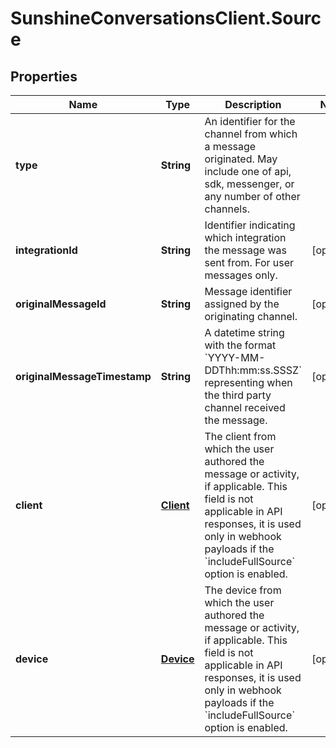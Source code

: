 # SunshineConversationsClient.Source

## Properties

Name | Type | Description | Notes
------------ | ------------- | ------------- | -------------
**type** | **String** | An identifier for the channel from which a message originated. May include one of api, sdk, messenger, or any number of other channels. | 
**integrationId** | **String** | Identifier indicating which integration the message was sent from. For user messages only. | [optional] 
**originalMessageId** | **String** | Message identifier assigned by the originating channel. | [optional] 
**originalMessageTimestamp** | **String** | A datetime string with the format &#x60;YYYY-MM-DDThh:mm:ss.SSSZ&#x60; representing when the third party channel received the message. | [optional] 
**client** | [**Client**](Client.md) | The client from which the user authored the message or activity, if applicable. This field is not applicable in API responses, it is used only in webhook payloads if the &#x60;includeFullSource&#x60; option is enabled. | [optional] 
**device** | [**Device**](Device.md) | The device from which the user authored the message or activity, if applicable. This field is not applicable in API responses, it is used only in webhook payloads if the &#x60;includeFullSource&#x60; option is enabled. | [optional] 


